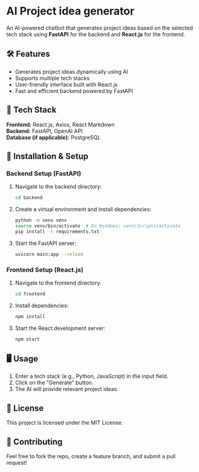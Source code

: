 #  AI Project idea generator  

An AI-powered chatbot that generates project ideas based on the selected tech stack using **FastAPI** for the backend and **React.js** for the frontend.  

## 🛠️ Features  

- Generates project ideas dynamically using AI  
- Supports multiple tech stacks  
- User-friendly interface built with React.js  
- Fast and efficient backend powered by FastAPI  

## 📌 Tech Stack  

**Frontend:** React.js, Axios, React Markdown  
**Backend:** FastAPI, OpenAI API  
**Database (if applicable):** PostgreSQL  

## 🚀 Installation & Setup  

###  Backend Setup (FastAPI)  

1. Navigate to the backend directory:  

   ```sh
   cd backend  
   ```  

2. Create a virtual environment and install dependencies:  

   ```sh
   python -m venv venv  
   source venv/bin/activate  # On Windows: venv\Scripts\activate  
   pip install -r requirements.txt  
   ```  

3. Start the FastAPI server:  

   ```sh
   uvicorn main:app --reload  

### Frontend Setup (React.js)  

1. Navigate to the frontend directory:  

   ```sh
   cd frontend  
   ```  

2. Install dependencies:  

   ```sh
   npm install  
   ```  

3. Start the React development server:  

   ```sh
   npm start  
   ```  

## 🖥️ Usage  

1. Enter a tech stack (e.g., Python, JavaScript) in the input field.  
2. Click on the "Generate" button.  
3. The AI will provide relevant project ideas.  


## 📜 License  

This project is licensed under the MIT License.  

## 🤝 Contributing  

Feel free to fork the repo, create a feature branch, and submit a pull request! 
